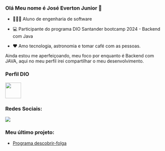 ### Olá Meu nome é José Everton Junior 👋

- 👨🏻‍🎓 Aluno de engenharia de software

- 💻 Participante do programa DIO Santander bootcamp 2024 - Backend com Java

- ❤️ Amo tecnologia, astronomia e tomar café com as pessoas.

Ainda estou me aperfeiçoando, meu foco por enquanto é Backend com JAVA, aqui no meu perfil irei compartilhar o meu desenvolvimento. 

### Perfil DIO

<a href="https://www.dio.me/users/evertonjuniorrad">
<img width="50" height="50" src="https://pbs.twimg.com/profile_images/1732082010036789248/c1VlhTHM_400x400.jpg" />
<a/>

### Redes Sociais: 
<a href="https://www.linkedin.com/in/jose-everton-silva-244560301/">
<img src="https://img.shields.io/badge/LinkedIn-0077B5?style=for-the-badge&logo=linkedin&logoColor=white" />
<a/>


### Meu último projeto: 

- [Programa descobrir-folga](https://github.com/EvertonJunior/programa-descobrir-folga/)
